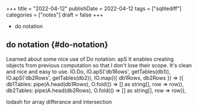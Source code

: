 +++
title = "2022-04-12"
publishDate = 2022-04-12
tags = ["sqlitediff"]
categories = ["notes"]
draft = false
+++

-   do notation

<!--more-->


## do notation {#do-notation}

Learned about some nice use of Do notation: apS
It enables creating objects from previous computation so that I don't lose their scope.
It's clean and nice and easy to use.
            IO.Do,
            IO.apS('db1Rows', getTables(db1)),
            IO.apS('db2Rows', getTables(db2)),
            IO.map(({ db1Rows, db2Rows }) =&gt; ({
                db1Tables: pipe(A.head(db1Rows), O.fold(() =&gt; [] as string[], row =&gt; row)),
                db2Tables: pipe(A.head(db2Rows), O.fold(() =&gt; [] as string[], row =&gt; row)),

lodash for array differance and intersection